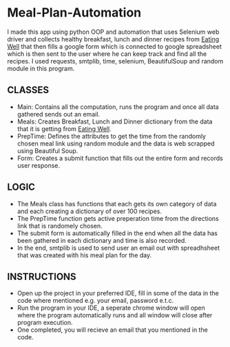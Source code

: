 # Meal-Plan-Automation

I made this app using python OOP and automation that uses Selenium web driver and collects healthy breakfast, lunch and dinner recipes from [Eating Well](https://www.eatingwell.com/)
that then fills a google form which is connected to google spreadsheet which is then sent to the user where he can keep track and find all the recipes.
I used requests, smtplib, time, selenium, BeautifulSoup and random module in this program.

## CLASSES
* Main: Contains all the computation, runs the program and once all data gathered sends out an email.
* Meals: Creates Breakfast, Lunch and Dinner dictionary from the data that it is getting from [Eating Well](https://www.eatingwell.com/).
* PrepTime: Defines the attributes to get the time from the randomly chosen meal link using random module and the data is web scrapped using Beautiful Soup.
* Form: Creates a submit function that fills out the entire form and records user response.

## LOGIC
* The Meals class has functions that each gets its own category of data and each creating a dictionary of over 100 recipes.
* The PrepTime function gets active preperation time from the directions link that is randomely chosen.
* The submit form is automatically filled in the end when all the data has been gathered in each dictionary and time is also recorded.
* In the end, smtplib is used to send user an email out with spreadhsheet that was created with his meal plan for the day.

## INSTRUCTIONS
* Open up the project in your preferred IDE, fill in some of the data in the code where mentioned e.g. your email, password e.t.c. 
* Run the program in your IDE, a seperate chrome window will open where the program automatically runs and all window will close after program execution.
* One completed, you will recieve an email that you mentioned in the code.
